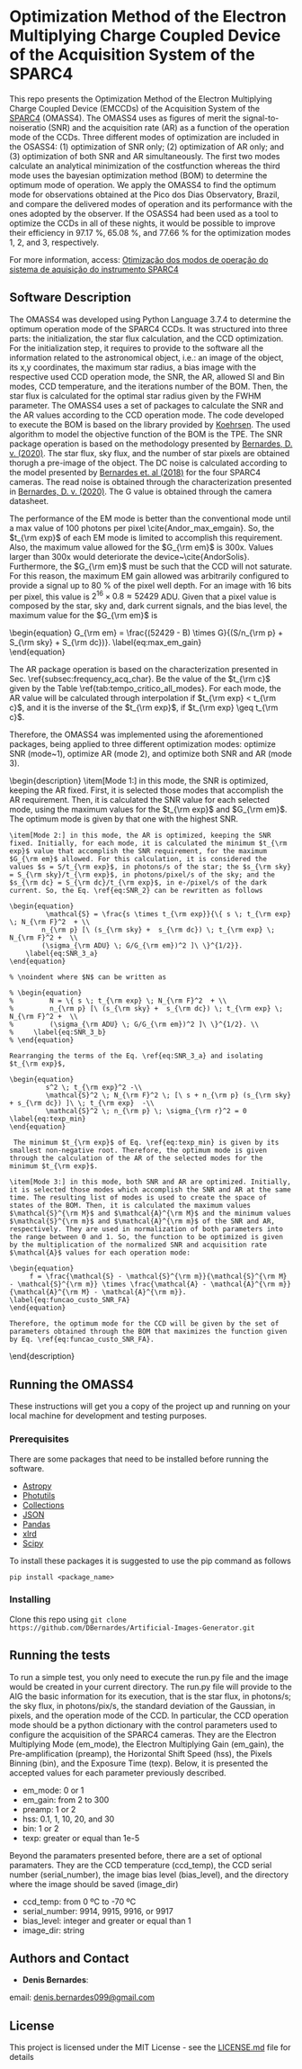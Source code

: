 # Optimization Method of the Electron Multiplying Charge Coupled Device of the Acquisition System of the SPARC4

This repo presents the Optimization Method of the Electron Multiplying Charge Coupled Device (EMCCDs) of the Acquisition System of the [SPARC4](https://www.spiedigitallibrary.org/conference-proceedings-of-spie/8446/844626/Concept-of-SPARC4--a-simultaneous-polarimeter-and-rapid-camera/10.1117/12.924976.full?casa_token=7b-hbhyqIMoAAAAA%3a99lzc7LW-gGeFuEs1N_7ZGdcFS1EiapC3jbzEYyrWT3PDiUP4RXPDEiR9IdfuRvDY7pPetsPx88&SSO=1) (OMASS4). The OMASS4 uses as figures of merit the signal-to-noiseratio (SNR) and the acquisition rate (AR) as a function of the operation mode of the CCDs. Three different modes of optimization are included in the OSASS4:  (1) optimization of SNR only; (2) optimization of AR only; and (3) optimization of both SNR and AR simultaneously. The first two modes calculate an analytical minimization of the costfunction whereas the third mode uses the bayesian optimization method (BOM) to determine the optimum mode of operation. We apply the OMASS4 to find the optimum mode for observations obtained at the Pico dos Dias Observatory, Brazil, and compare the delivered modes of operation and its performance with the ones adopted by the observer. If the OSASS4 had been used as a tool to optimize the CCDs in all of these nights, it would be possible to improve their efficiency in 97.17 %, 65.08 %, and 77.66 % for the optimization modes 1, 2, and 3, respectively.

For more information, access: [Otimização dos modos de operação do sistema de aquisição do instrumento SPARC4](https://repositorio.unifei.edu.br/jspui/handle/123456789/2201)

## Software Description

The OMASS4 was developed using Python Language 3.7.4 to determine the optimum operation mode of the SPARC4 CCDs. It was structured into three parts: the initialization, the star flux calculation, and the CCD optimization. For the initialization step, it requires to provide to the software all the information related to the astronomical object, i.e.: an image of the object, its x,y coordinates, the maximum star radius, a bias image with the respective used CCD operation mode, the SNR, the AR, allowed SI and Bin modes, CCD temperature, and the iterations number of the BOM. Then, the star flux is calculated for the optimal star radius given by the FWHM parameter. The OMASS4 uses a set of packages to calculate the SNR and the AR values according to the CCD operation mode. The code developed to execute the BOM is based on the library provided by [Koehrsen](https://github.com/WillKoehrsen/hyperparameter-optimization). The used algorithm to model the objective function of the BOM is the TPE. The SNR package operation is based on the methodology presented by [Bernardes, D. v. (2020)](https://repositorio.unifei.edu.br/jspui/handle/123456789/2201). The star flux, sky flux, and the number of star pixels are obtained thorugh a pre-image of the object. The DC noise is calculated according to the model presented by [Bernardes et. al (2018)](https://iopscience.iop.org/article/10.1088/1538-3873/aacb1e/meta?casa_token=QzaY5kK_Yp8AAAAA:Qz_wlI6tq2WMi4sRF-tLvw-S2RwkmkF1_N8i7mReLYSUgim4dqp3yceqyLmlbrgUHt5TTzGYcrnYW_9ttxnfrw) for the four SPARC4 cameras. The read noise is obtained through the characterization presented in [Bernardes, D. v. (2020)](https://repositorio.unifei.edu.br/jspui/handle/123456789/2201). The G value is obtained through the camera datasheet.

The performance of the EM mode is better than the conventional mode until a max value of 100 photons per pixel \cite{Andor_max_emgain}. So, the $t_{\rm exp}$ of each EM mode is limited to accomplish this requirement. Also, the maximum value allowed for the $G_{\rm em}$ is 300x. Values larger than 300x would deteriorate the device~\cite{AndorSolis}. Furthermore, the $G_{\rm em}$ must be such that the CCD will not saturate. For this reason, the maximum EM gain allowed was arbitrarily configured to provide a signal up to 80 \% of the pixel well depth. For an image with 16 bits per pixel, this value is $2^{16} \times 0.8 \approx 52429$ ADU. Given that a pixel value is composed by the star, sky and, dark current signals, and the bias level, the maximum value for the $G_{\rm em}$ is

\begin{equation}
    G_{\rm em} = \frac{(52429 - B) \times G}{(S/n_{\rm p} + S_{\rm sky} + S_{\rm dc})}.
\label{eq:max_em_gain}    
\end{equation}

The AR package operation is based on the characterization presented in Sec. \ref{subsec:frequency_acq_char}. Be the value of the $t_{\rm c}$ given by the Table \ref{tab:tempo_critico_all_modes}. For each mode, the AR value will be calculated through interpolation if $t_{\rm exp} < t_{\rm c}$, and it is the inverse of the $t_{\rm exp}$, if $t_{\rm exp} \geq t_{\rm c}$.

Therefore, the OMASS4 was implemented using the aforementioned packages, being applied to three different optimization modes: optimize SNR (mode~1), optimize AR (mode 2), and optimize both SNR and AR (mode 3). 

\begin{description}
    \item[Mode 1:] in this mode, the SNR is optimized, keeping the AR fixed. First, it is selected those modes that accomplish the AR requirement. Then, it is calculated the SNR value for each selected mode, using the maximum values for the $t_{\rm exp}$ and $G_{\rm em}$. The optimum mode is given by that one with the highest SNR.
    
    \item[Mode 2:] in this mode, the AR is optimized, keeping the SNR fixed. Initially, for each mode, it is calculated the minimum $t_{\rm exp}$ value that accomplish the SNR requirement, for the maximum $G_{\rm em}$ allowed. For this calculation, it is considered the values $s = S/t_{\rm exp}$, in photons/s of the star; the $s_{\rm sky} = S_{\rm sky}/t_{\rm exp}$, in photons/pixel/s of the sky; and the $s_{\rm dc} = S_{\rm dc}/t_{\rm exp}$, in e-/pixel/s of the dark current. So, the Eq. \ref{eq:SNR_2} can be rewritten as follows
    
    \begin{equation}
             \mathcal{S} = \frac{s \times t_{\rm exp}}{\{ s \; t_{\rm exp} \; N_{\rm F}^2  + \\
            n_{\rm p} [\ (s_{\rm sky} +  s_{\rm dc}) \; t_{\rm exp} \; N_{\rm F}^2 +  \\
            (\sigma_{\rm ADU} \; G/G_{\rm em})^2 ]\ \}^{1/2}}.
        \label{eq:SNR_3_a}    
    \end{equation}
    
    % \noindent where $N$ can be written as 
    
    % \begin{equation}
    %         N = \{ s \; t_{\rm exp} \; N_{\rm F}^2  + \\
    %         n_{\rm p} [\ (s_{\rm sky} +  s_{\rm dc}) \; t_{\rm exp} \; N_{\rm F}^2 +  \\
    %         (\sigma_{\rm ADU} \; G/G_{\rm em})^2 ]\ \}^{1/2}. \\
    %     \label{eq:SNR_3_b}    
    % \end{equation}
    
    Rearranging the terms of the Eq. \ref{eq:SNR_3_a} and isolating $t_{\rm exp}$,
    
    \begin{equation}
             s^2 \; t_{\rm exp}^2 -\\
             \mathcal{S}^2 \; N_{\rm F}^2 \; [\ s + n_{\rm p} (s_{\rm sky} + s_{\rm dc}) ]\ \; t_{\rm exp}  -\\
             \mathcal{S}^2 \; n_{\rm p} \; \sigma_{\rm r}^2 = 0 
    \label{eq:texp_min}        
    \end{equation}
    
     The minimum $t_{\rm exp}$ of Eq. \ref{eq:texp_min} is given by its smallest non-negative root. Therefore, the optimum mode is given through the calculation of the AR of the selected modes for the minimum $t_{\rm exp}$.
    
    \item[Mode 3:] in this mode, both SNR and AR are optimized. Initially, it is selected those modes which accomplish the SNR and AR at the same time. The resulting list of modes is used to create the space of states of the BOM. Then, it is calculated the maximum values $\mathcal{S}^{\rm M}$ and $\mathcal{A}^{\rm M}$ and the minimum values $\mathcal{S}^{\rm m}$ and $\mathcal{A}^{\rm m}$ of the SNR and AR, respectively. They are used in normalization of both parameters into the range between 0 and 1. So, the function to be optimized is given by the multiplication of the normalized SNR and acquisition rate $\mathcal{A}$ values for each operation mode:
    
    \begin{equation}
         f = \frac{\mathcal{S} - \mathcal{S}^{\rm m}}{\mathcal{S}^{\rm M} - \mathcal{S}^{\rm m}} \times \frac{\mathcal{A} - \mathcal{A}^{\rm m}}{\mathcal{A}^{\rm M} - \mathcal{A}^{\rm m}}.
    \label{eq:funcao_custo_SNR_FA}        
    \end{equation}
    
    Therefore, the optimum mode for the CCD will be given by the set of parameters obtained through the BOM that maximizes the function given by Eq. \ref{eq:funcao_custo_SNR_FA}.
\end{description}




## Running the OMASS4

These instructions will get you a copy of the project up and running on your local machine for development and testing purposes. 

### Prerequisites
There are some packages that need to be installed before running the software.

* [Astropy](https://www.astropy.org/)
* [Photutils](https://photutils.readthedocs.io/en/stable/)
* [Collections](https://docs.python.org/3/library/collections.html)
* [JSON](https://www.w3schools.com/python/python_json.asp)
* [Pandas](https://pandas.pydata.org/)
* [xlrd](https://xlrd.readthedocs.io/en/latest/)
* [Scipy](https://www.scipy.org/)

To install these packages it is suggested to use the pip command as follows
```
pip install <package_name>
```

### Installing
Clone this repo using ``` git clone https://github.com/DBernardes/Artificial-Images-Generator.git ```

## Running the tests

To run a simple test, you only need to execute the run.py file and the image would be created in your current directory. The run.py file will provide to the AIG the basic information for its execution, that is the star flux, in photons/s; the sky flux, in photons/pix/s, the standard deviation of the Gaussian, in pixels, and the operation mode of the CCD. In particular, the CCD operation mode should be a python dictionary with the control parameters used to configure the acquisition of the SPARC4 cameras. They are the Electron Multiplying Mode (em_mode), the Electron Multiplying Gain (em_gain), the Pre-amplification (preamp), the Horizontal Shift Speed (hss), the Pixels Binning (bin), and the Exposure Time (texp). Below, it is presented the accepted values for each parameter previously described.

- em_mode: 0 or 1
- em_gain: from 2 to 300
- preamp: 1 or 2
- hss: 0.1, 1, 10, 20, and 30
- bin: 1 or 2
- texp: greater or equal than 1e-5

Beyond the paramaters presented before, there are a set of optional paramaters. They are the CCD temperature (ccd_temp), the CCD serial number (serial_number), the image bias level (bias_level), and the directory where the image should be saved (image_dir)

- ccd_temp: from 0 ºC to -70 ºC
- serial_number: 9914, 9915, 9916, or 9917
- bias_level: integer and greater or equal than 1
- image_dir: string

## Authors and Contact

* **Denis Bernardes**: 

email: denis.bernardes099@gmail.com 

## License

This project is licensed under the MIT License - see the [LICENSE.md](LICENSE.md) file for details

